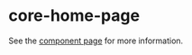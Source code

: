 core-home-page
==============

See the [component page](http://polymer.github.io/core-home-page) for more information.
